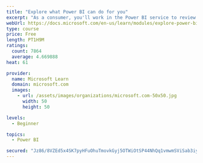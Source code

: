 ```yaml
---
title: "Explore what Power BI can do for you"
excerpt: "As a consumer, you'll work in the Power BI service to review and interact with content that has been shared with you. This module provides the foundational information that you need to work effectively in the Power BI service."
webUrl: https://docs.microsoft.com/en-us/learn/modules/explore-power-bi-service/
type: course
price: Free
length: PT1H9M
ratings:
  count: 7864
  average: 4.669888
heat: 61

provider:
  name: Microsoft Learn
  domain: microsoft.com
  images:
    - url: /assets/images/organizations/microsoft.com-50x50.jpg
      width: 50
      height: 50

levels:
  - Beginner

topics:
  - Power BI

secured: "Jz86/8VZEd5x4SK7pyHFuOhuTmovkGyj5OTWiOtSP44NhQq1vmwmSViSab3iyUYLesnOztYK0xtgiWc59ypjUczC3D2vP3e/ZhFqRDLCYf7SCQKViub7rcbWu1KPv802YfwA/ii4ZkpPryxqnfpDXWemyXOR0rBIcQjy2ZKb73DC0cUJIBwN5bxmkHDImcmDAo5ZLOx8tHfrkBBPPt0NnW0DYjEntkGTTVvZeDC+nktJ7ZGXqC5HRPcEPyshrzhTLeK9BUXSbbeYD5nQ5jCAhNk7Ils+dNGkJjI5ylEQE6acLwHVvdPnA9hnGAKh8j2N5uSUjHCS6exzPRi4S7ENTgHytzciK40K4BEryqgzug6VjNBSR47gcz9wbc3pY6/S/Qa5QHtMDdXAfpRnx9LUHxuJtBslDf45T47BrbuquLI=;vlQzX8/AbiZPiPdHD74PHQ=="
---
```



